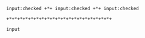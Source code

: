 ```
input:checked +*+ input:checked +*+ input:checked
```

```
+*+*+*+*+*+*+*+*+*+*+*+*+*+*+*+*+*+*+*+
```

```
input
```
